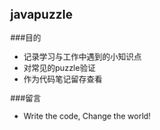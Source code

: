 ## javapuzzle
###目的
* 记录学习与工作中遇到的小知识点
* 对常见的puzzle验证
* 作为代码笔记留存查看

###留言
* Write the code, Change the world!

